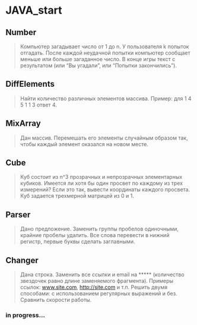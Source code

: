 # JAVA_start

## Number
> Компьютер загадывает число от 1 до n. 
> У пользователя k попыток отгадать. 
> После каждой неудачной попытки компьютер сообщает меньше или больше загаданное число. 
> В конце игры текст с результатом (или “Вы угадали”, или “Попытки закончились”).

## DiffElements
> Найти количество различных элементов массива. Пример: для 1 4 5 1 1 3 ответ 4.

## MixArray
> Дан массив. Перемешать его элементы случайным образом так, чтобы каждый элемент оказался на новом месте.

## Cube
> Куб состоит из n^3 прозрачных и непрозрачных элементарных кубиков.
> Имеется ли хотя бы один просвет по каждому из трех измерений?
> Если это так, вывести координаты каждого просвета.
> Куб задается трехмерной матрицей из 0 и 1.

## Parser
> Дано предложение. 
> Заменить группы пробелов одиночными, крайние пробелы удалить.
> Все слова перевести в нижний регистр, первые буквы сделать заглавными.

## Changer
> Дана строка. 
> Заменить все ссылки и email на ***** (количество звездочек равно длине заменяемого фрагмента). 
> Примеры ссылок: www.site.com, http://site.com и т.п. 
> Решить двумя способами: с использованием регулярных выражений и без. 
> Сравнить скорости работы.


### in progress...
